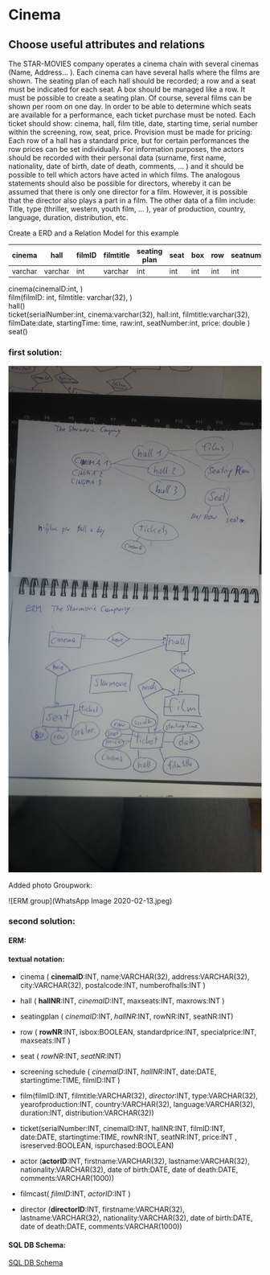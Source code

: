 # Cinema
## Choose useful attributes and relations

The STAR-MOVIES company operates a cinema chain with several cinemas (Name,
Address... ). Each cinema can have several halls where the films are shown. The seating plan of each hall should 
be recorded; a row and a seat must be indicated for each seat. A box should be managed like a row.
It must be possible to create a seating plan. Of course, several films can be shown per room on one day. 
In order to be able to determine which seats are available for a performance, each ticket purchase must be noted. 
Each ticket should show: cinema, hall, film title, date, starting time, 
serial number within the screening, row, seat, price.
Provision must be made for pricing: Each row of a hall has a standard price, but for certain 
performances the row prices can be set individually. For information purposes, the actors should 
be recorded with their personal data (surname, first name, nationality, date of birth, date of death, comments, ... ) 
and it should be possible to tell which actors have acted in which films.
The analogous statements should also be possible for directors, whereby it can be assumed that 
there is only one director for a film. However, it is possible that the director also plays a part in a film.
The other data of a film include: Title, type (thriller, western, youth film, ... ), 
year of production, country, language, duration, distribution, etc.

Create a ERD and a Relation Model for this example

 | cinema | hall | filmID | filmtitle | seating plan | seat | box | row | seatnumber | ticket
 |--------|------|------|--------------|------|-----|-----|------------|--------|---  
 | varchar | varchar | int  | varchar | int | int | int | int | int | int
 
 cinema(cinemaID:int, ) <br>
 film(filmID: int, filmtitle: varchar(32), ) <br>
 hall() <br>
 ticket(serialNumber:int, cinema:varchar(32), hall:int, filmtitle:varchar(32), filmDate:date, startingTime: time, raw:int, seatNumber:int, price: double ) <br>
 seat() <br>
 
 ### first solution:
 
![ERM own](20200213_114037.jpg)
 
 Added photo Groupwork:
 
![ERM group](WhatsApp Image 2020-02-13.jpeg)
 
 ### second solution:
 
 #### ERM:
 
 
 #### textual notation:
 
* cinema ( **cinemaID**:INT, name:VARCHAR(32), address:VARCHAR(32), city:VARCHAR(32), postalcode:INT, numberofhalls:INT )

* hall ( **hallNR**:INT, *cinemaID*:INT, maxseats:INT, maxrows:INT  )

* seatingplan ( *cinemaID*:INT, *hallNR*:INT, rowNR:INT, seatNR:INT)

* row ( **rowNR**:INT, isbox:BOOLEAN, standardprice:INT, specialprice:INT, maxseats:INT )

* seat ( *rowNR*:INT, *seatNR*:INT)

* screening schedule ( *cinemaID*:INT, *hallNR*:INT, date:DATE, startingtime:TIME, filmID:INT )

* film(filmID:INT, filmtitle:VARCHAR(32), *director*:INT, type:VARCHAR(32), yearofproduction:INT, country:VARCHAR(32), 
language:VARCHAR(32), duration:INT, distribution:VARCHAR(32)) 

* ticket(serialNumber:INT, cinemaID:INT, hallNR:INT, filmID:INT, date:DATE, startingtime:TIME, 
rowNR:INT, seatNR:INT, price:INT , isreserved:BOOLEAN, ispurchased:BOOLEAN)

* actor (**actorID**:INT, firstname:VARCHAR(32), lastname:VARCHAR(32), nationality:VARCHAR(32), date of birth:DATE, 
date of death:DATE, comments:VARCHAR(1000)) 

* filmcast( *filmID*:INT, *actorID*:INT )

* director (**directorID**:INT, firstname:VARCHAR(32), lastname:VARCHAR(32), nationality:VARCHAR(32), date of birth:DATE, 
           date of death:DATE, comments:VARCHAR(1000)) 
           
       
 #### SQL DB Schema:
 
[SQL DB Schema](cinemaDB_Schema.pdf)